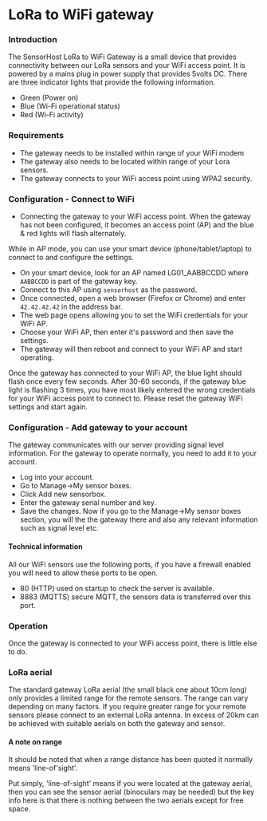 # LoRa to WiFi gateway


### Introduction

The SensorHost LoRa to WiFi Gateway is a small device that provides connectivity between our LoRa sensors and your WiFi access point.
It is powered by a mains plug in power supply that provides 5volts DC. There are three indicator lights that provide the following information.
- Green (Power on)
- Blue (Wi-Fi operational status)
- Red (Wi-Fi activity)


### Requirements

- The gateway needs to be installed within range of your WiFi modem
- The gateway also needs to be located within range of your Lora sensors.
- The gateway connects to your WiFi access point using WPA2 security.


### Configuration - Connect to WiFi
- Connecting the gateway to your WiFi access point.
When the gateway has not been configured, it becomes an access point (AP) and the blue & red lights will flash alternately.

While in AP mode, you can use your smart device (phone/tablet/laptop) to connect to and configure the settings.
- On your smart device, look for an AP named LG01_AABBCCDD where `AABBCCDD` is part of the gateway key.
- Connect to this AP using `sensorhost` as the password.
- Once connected, open a web browser (Firefox or Chrome) and enter `42.42.42.42` in the address bar.
- The web page opens allowing you to set the WiFi credentials for your WiFi AP.
- Choose your WiFi AP, then enter it's password and then save the settings.
- The gateway will then reboot and connect to your WiFi AP and start operating.

Once the gateway has connected to your WiFi AP, the blue light should flash once every few seconds.
After 30-60 seconds, if the gateway blue light is flashing 3 times, you have most likely entered the wrong credentials for your WiFi access point to connect to. Please reset the gateway WiFi settings and start again.

### Configuration - Add gateway to your account
The gateway communicates with our server providing signal level information. For the gateway to operate normally, you need to add it to your account.
- Log into your account.
- Go to Manage->My sensor boxes.
- Click Add new sensorbox.
- Enter the gateway serial number and key.
- Save the changes.
Now if you go to the Manage->My sensor boxes section, you will the the gateway there and also any relevant information such as signal level etc.


#### Technical information
All our WiFi sensors use the following ports, if you have a firewall enabled you will need to allow these ports to be open.
- 80 (HTTP) used on startup to check the server is available.
- 8883 (MQTTS) secure MQTT, the sensors data is transferred over this port.


### Operation
Once the gateway is connected to your WiFi access point, there is little else to do.

### LoRa aerial
The standard gateway LoRa aerial (the small black one about 10cm long) only provides a limited range for the remote sensors. The range can vary depending on many factors. If you require greater range for your remote sensors please connect to an external LoRa antenna. In excess of 20km can be achieved with suitable aerials on both the gateway and sensor.

#### A note on range
It should be noted that when a range distance has been quoted it normally means 'line-of'sight'.

Put simply, 'line-of-sight' means if you were located at the gateway aerial, then you can see the sensor aerial (binoculars may be needed) but the key info here is that there is nothing between the two aerials except for free space.
